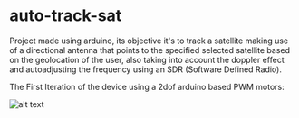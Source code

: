 # auto-track-sat

Project made using arduino, its objective it's to track a satellite making use of a directional antenna that points to the specified selected satellite based on the geolocation of the user, also taking into account the doppler effect and autoadjusting the frequency using an SDR (Software Defined Radio).

The First Iteration of the device using a 2dof arduino based PWM motors:

![alt text](https://imgur.com/gallery/A1fmz1z)
